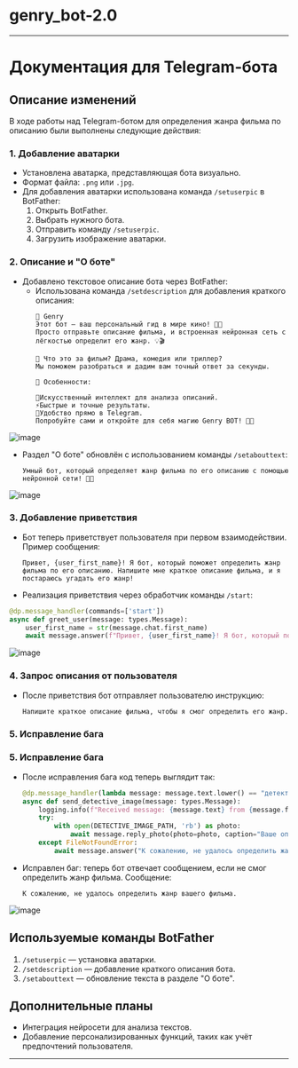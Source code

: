 # genry_bot-2.0
---

# Документация для Telegram-бота

## Описание изменений

В ходе работы над Telegram-ботом для определения жанра фильма по описанию были выполнены следующие действия:

### 1. Добавление аватарки

- Установлена аватарка, представляющая бота визуально.
- Формат файла: `.png` или `.jpg`.
- Для добавления аватарки использована команда `/setuserpic` в BotFather:
  1. Открыть BotFather.
  2. Выбрать нужного бота.
  3. Отправить команду `/setuserpic`.
  4. Загрузить изображение аватарки.


### 2. Описание и "О боте"

- Добавлено текстовое описание бота через BotFather:
  - Использована команда `/setdescription` для добавления краткого описания:
    ```
    🎥 Genry 
    Этот бот — ваш персональный гид в мире кино! 🧠✨
    Просто отправьте описание фильма, и встроенная нейронная сеть с лёгкостью определит его жанр. 💡🎬

    🤔 Что это за фильм? Драма, комедия или триллер?
    Мы поможем разобраться и дадим вам точный ответ за секунды.

    📌 Особенности:

    🧠Искусственный интеллект для анализа описаний.
    ⚡️Быстрые и точные результаты.
    📱Удобство прямо в Telegram.
    Попробуйте сами и откройте для себя магию Genry BOT! 🍿🚀
    ```
![image](https://github.com/user-attachments/assets/ee0192f1-7769-4dbd-84c7-45ea9090ade2)

- Раздел "О боте" обновлён с использованием команды `/setabouttext`:
  ```
  Умный бот, который определяет жанр фильма по его описанию с помощью нейронной сети! 🧠✨
  ```
![image](https://github.com/user-attachments/assets/dc363004-5d78-4bae-a919-8bceb3a99d69)


### 3. Добавление приветствия

- Бот теперь приветствует пользователя при первом взаимодействии. Пример сообщения:
  ```
  Привет, {user_first_name}! Я бот, который поможет определить жанр фильма по его описанию. Напишите мне краткое описание фильма, и я постараюсь угадать его жанр!
  ```

- Реализация приветствия через обработчик команды `/start`:

```python
@dp.message_handler(commands=['start'])
async def greet_user(message: types.Message):
    user_first_name = str(message.chat.first_name)
    await message.answer(f"Привет, {user_first_name}! Я бот, который поможет определить жанр фильма по его описанию. Напишите мне краткое описание фильма, и я постараюсь угадать его жанр!")
```
![image](https://github.com/user-attachments/assets/38e49527-fe09-4a8f-9ab2-1cb1bd7071c4)


### 4. Запрос описания от пользователя

- После приветствия бот отправляет пользователю инструкцию:
  ```
  Напишите краткое описание фильма, чтобы я смог определить его жанр.
  ```



### 5. Исправление бага



### 5. Исправление бага

- После исправления бага код теперь выглядит так:
  ```python
  @dp.message_handler(lambda message: message.text.lower() == "детектив")
  async def send_detective_image(message: types.Message):
      logging.info(f"Received message: {message.text} from {message.from_user.username}")
      try:
          with open(DETECTIVE_IMAGE_PATH, 'rb') as photo:
              await message.reply_photo(photo=photo, caption="Ваше описание похоже на жанр детектив")
      except FileNotFoundError:
          await message.answer("К сожалению, не удалось определить жанр вашего фильма")
  ```
- Исправлен баг: теперь бот отвечает сообщением, если не смог определить жанр фильма. Сообщение:
  ```
  К сожалению, не удалось определить жанр вашего фильма.
  ```


![image](https://github.com/user-attachments/assets/7f206908-777e-40c7-b5a9-f3fad7ee8221)


## Используемые команды BotFather

1. `/setuserpic` — установка аватарки.
2. `/setdescription` — добавление краткого описания бота.
3. `/setabouttext` — обновление текста в разделе "О боте".

## Дополнительные планы

- Интеграция нейросети для анализа текстов.
- Добавление персонализированных функций, таких как учёт предпочтений пользователя.

--- 
